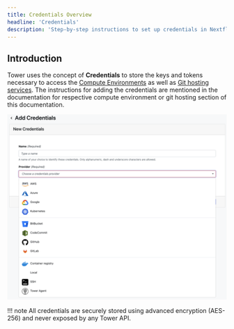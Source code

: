 ```yaml
---
title: Credentials Overview
headline: 'Credentials'
description: 'Step-by-step instructions to set up credentials in Nextflow Tower.'
---
```


## Introduction

Tower uses the concept of **Credentials** to store the keys and tokens necessary to access the [Compute Environments](../compute-envs/overview.md) as well as [Git hosting services](../git/overview.md). The instructions for adding the credentials are mentioned in the documentation for respective compute environment or git hosting section of this documentation. 


![](_images/credentials_overview.png)

!!! note 
    All credentials are securely stored using advanced encryption (AES-256) and never exposed by any Tower API.

